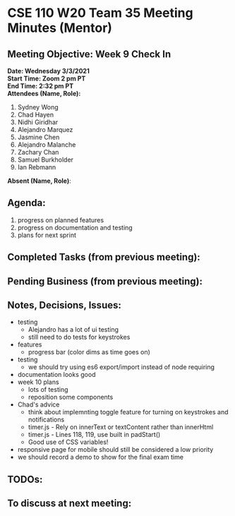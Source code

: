 # CSE 110 W20 Team 35 Meeting Minutes (Mentor)

## Meeting Objective: Week 9 Check In

**Date: Wednesday 3/3/2021**  
**Start Time: Zoom 2 pm PT**  
**End Time: 2:32 pm PT**  
**Attendees (Name, Role):**  
1. Sydney Wong
2. Chad Hayen
3. Nidhi Giridhar
4. Alejandro Marquez
5. Jasmine Chen
6. Alejandro Malanche
7. Zachary Chan
8. Samuel Burkholder
9. Ian Rebmann

**Absent (Name, Role)**:  
   
## Agenda: 
   1. progress on planned features
   2. progress on documentation and testing
   3. plans for next sprint

## Completed Tasks (from previous meeting):

## Pending Business (from previous meeting):

## Notes, Decisions, Issues: 
  * testing
    * Alejandro has a lot of ui testing 
    * still need to do tests for keystrokes
  * features
    * progress bar (color dims as time goes on)
  * testing
    * we should try using es6 export/import instead of node requiring
  * documentation looks good
  * week 10 plans
    * lots of testing
    * reposition some components
  * Chad's advice
    * think about implemnting toggle feature for turning on keystrokes and notifications
    * timer.js - Rely on innerText or textContent rather than innerHtml
    * timer.js - Lines 118, 119, use built in padStart()
    * Good use of CSS variables!
  * responsive page for mobile should still be considered a low priority
  * we should record a demo to show for the final exam time

## TODOs: 

## To discuss at next meeting: